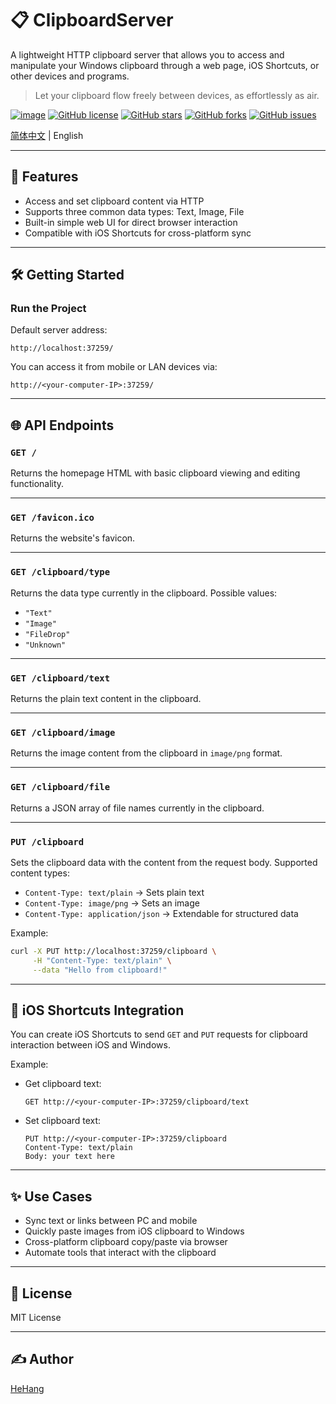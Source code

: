 # 📋 ClipboardServer

A lightweight HTTP clipboard server that allows you to access and manipulate your Windows clipboard through a web page, iOS Shortcuts, or other devices and programs.

> Let your clipboard flow freely between devices, as effortlessly as air.

[![image](https://img.shields.io/github/v/release/hehang0/ClipboardServer.svg?label=latest)](https://github.com/HeHang0/ClipboardServer/releases)
[![GitHub license](https://img.shields.io/github/license/hehang0/ClipboardServer.svg)](https://github.com/hehang0/ClipboardServer/blob/master/LICENSE)
[![GitHub stars](https://img.shields.io/github/stars/hehang0/ClipboardServer.svg)](https://github.com/hehang0/ClipboardServer/stargazers)
[![GitHub forks](https://img.shields.io/github/forks/hehang0/ClipboardServer.svg)](https://github.com/hehang0/ClipboardServer/network)
[![GitHub issues](https://img.shields.io/github/issues/hehang0/ClipboardServer.svg)](https://github.com/hehang0/ClipboardServer/issues)

[简体中文](./README.md) | English

---

## 🚀 Features

* Access and set clipboard content via HTTP
* Supports three common data types: Text, Image, File
* Built-in simple web UI for direct browser interaction
* Compatible with iOS Shortcuts for cross-platform sync

---

## 🛠️ Getting Started

### Run the Project

Default server address:

```
http://localhost:37259/
```

You can access it from mobile or LAN devices via:

```
http://<your-computer-IP>:37259/
```

---

## 🌐 API Endpoints

### `GET /`

Returns the homepage HTML with basic clipboard viewing and editing functionality.

---

### `GET /favicon.ico`

Returns the website's favicon.

---

### `GET /clipboard/type`

Returns the data type currently in the clipboard. Possible values:

* `"Text"`
* `"Image"`
* `"FileDrop"`
* `"Unknown"`

---

### `GET /clipboard/text`

Returns the plain text content in the clipboard.

---

### `GET /clipboard/image`

Returns the image content from the clipboard in `image/png` format.

---

### `GET /clipboard/file`

Returns a JSON array of file names currently in the clipboard.

---

### `PUT /clipboard`

Sets the clipboard data with the content from the request body. Supported content types:

* `Content-Type: text/plain` → Sets plain text
* `Content-Type: image/png` → Sets an image
* `Content-Type: application/json` → Extendable for structured data

Example:

```bash
curl -X PUT http://localhost:37259/clipboard \
     -H "Content-Type: text/plain" \
     --data "Hello from clipboard!"
```

---

## 📱 iOS Shortcuts Integration

You can create iOS Shortcuts to send `GET` and `PUT` requests for clipboard interaction between iOS and Windows.

Example:

* Get clipboard text:

  ```
  GET http://<your-computer-IP>:37259/clipboard/text
  ```
* Set clipboard text:

  ```
  PUT http://<your-computer-IP>:37259/clipboard
  Content-Type: text/plain
  Body: your text here
  ```

---

## ✨ Use Cases

* Sync text or links between PC and mobile
* Quickly paste images from iOS clipboard to Windows
* Cross-platform clipboard copy/paste via browser
* Automate tools that interact with the clipboard

---

## 📜 License

MIT License

---

## ✍️ Author

[HeHang](https://github.com/HeHang0)
